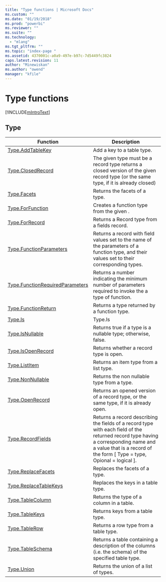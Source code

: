 ```yaml
---
title: "Type functions | Microsoft Docs"
ms.custom: ""
ms.date: "01/19/2018"
ms.prod: "powerbi"
ms.reviewer: ""
ms.suite: ""
ms.technology: 
  - "mlang"
ms.tgt_pltfrm: ""
ms.topic: "index-page "
ms.assetid: 4370001c-a0a9-497e-b97c-7d5449fc3824
caps.latest.revision: 11
author: "Minewiskan"
ms.author: "owend"
manager: "kfile"
---
```

# Type functions
[!INCLUDE[mIntroText](../includes/mintrotext-md.md)]  
  
## <a name="__toc360789953"></a>Type  
  
|Function|Description|  
|------------|---------------|  
|[Type.AddTableKey](type-addtablekey.md)|Add a key to a table type.|  
|[Type.ClosedRecord](type-closedrecord.md)|The given type must be a record type returns a closed version of the given record type (or the same type, if it is already closed)|  
|[Type.Facets](type-facets.md) | Returns the facets of a type.|
|[Type.ForFunction](type-forfunction.md)|Creates a function type from the given .|  
|[Type.ForRecord](type-forrecord.md)|Returns a Record type from a fields record.|  
|[Type.FunctionParameters](type-functionparameters.md)|Returns a record with field values set to the name of the parameters of a function type, and their values set to their corresponding types.|  
|[Type.FunctionRequiredParameters](type-functionrequiredparameters.md)|Returns a number indicating the minimum number of parameters required to invoke the a type of function.|  
|[Type.FunctionReturn](type-functionreturn.md)|Returns a type returned by a function type.|  
|[Type.Is](type-is.md) | Type.Is |
|[Type.IsNullable](type-isnullable.md)|Returns true if a type is a nullable type; otherwise, false.|  
|[Type.IsOpenRecord](type-isopenrecord.md)|Returns whether a record type is open.|  
|[Type.ListItem](type-listitem.md)|Returns an item type from a list type.|  
|[Type.NonNullable](type-nonnullable.md)|Returns the non nullable type from a type.|  
|[Type.OpenRecord](type-openrecord.md)|Returns an opened version of a record type, or the same type, if it is already open.|  
|[Type.RecordFields](type-recordfields.md)|Returns a record describing the fields of a record type with each field of the returned record type having a corresponding name and a value that is a record of the form [ Type = type, Opional = logical ].|  
|[Type.ReplaceFacets](type-replacefacets.md) | Replaces the facets of a type.|
|[Type.ReplaceTableKeys](type-replacetablekeys.md)|Replaces the keys in a table type.|  
|[Type.TableColumn](type-tablecolumn.md) | Returns the type of a column in a table.|
|[Type.TableKeys](type-tablekeys.md)|Returns keys from a table type.|  
|[Type.TableRow](type-tablerow.md)|Returns a row type from a table type.|
|[Type.TableSchema](type-tableschema.md) | Returns a table containing a description of the columns (i.e. the schema) of the specified table type.|  
|[Type.Union](type-union.md) | Returns the union of a list of types.| 
